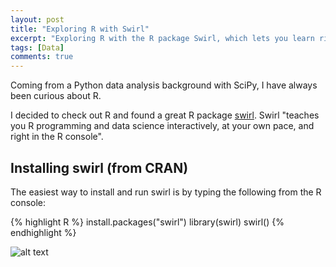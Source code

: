 ```yaml
---
layout: post
title: "Exploring R with Swirl"
excerpt: "Exploring R with the R package Swirl, which lets you learn right from the R console."
tags: [Data]
comments: true
---
```


Coming from a Python data analysis background with SciPy, I have always been curious about R.

I decided to check out R and found a great R package [swirl](http://swirlstats.com/). Swirl "teaches you R programming and data science interactively, at your own pace, and right in the R console".

## Installing swirl (from CRAN)

The easiest way to install and run swirl is by typing the following from the R console:

{% highlight R %}
install.packages("swirl")
library(swirl)
swirl()
{% endhighlight %}

![alt text](http://donnemartin.com/wp-content/uploads/2014/12/swirl1.png)